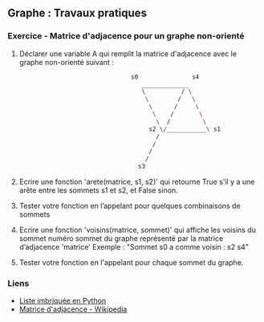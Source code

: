 ## Graphe : Travaux pratiques

### Exercice - Matrice d'adjacence pour un graphe non-orienté

1. Déclarer une variable A qui remplit la matrice d'adjacence avec le graphe non-orienté suivant :
   
   ```bash
                                  s0               s4
                                     _____________
                                     \          / \
                                      \        /   \
                                       \      /     \
                                        \    /       \
                                         \  /         \
                                       s2 \/___________\ s1
                                         /
                                        /
                                       /
                                      /
                                    s3
     ```
     
2. Ecrire une fonction 'arete(matrice, s1, s2)' qui retourne True s'il y a une arête entre les sommets s1 et s2, et False sinon.

3. Tester votre fonction en l’appelant pour quelques combinaisons de sommets

4. Ecrire une fonction 'voisins(matrice, sommet)' qui affiche les voisins du sommet numéro sommet du graphe représenté par la matrice d’adjacence 'matrice'
   Exemple : "Sommet s0 a comme voisin : s2 s4"

5. Tester votre fonction en l'appelant pour chaque sommet du graphe.

### Liens

* [Liste imbriquée en Python](https://docs.python.org/fr/3/tutorial/datastructures.html?highlight=matrice#nested-list-comprehensions)
* [Matrice d'adjacence - Wikipedia](https://fr.wikipedia.org/wiki/Matrice_d%27adjacence)